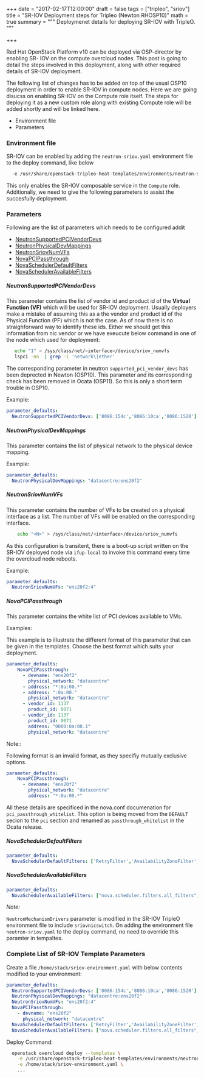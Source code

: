 +++
date = "2017-02-17T12:00:00"
draft = false
tags = ["tripleo", "sriov"]
title = "SR-IOV Deployment steps for Tripleo (Newton RHOSP10)"
math = true
summary = """
Deploymenet details for deploying SR-IOV with TripleO.
"""

+++

Red Hat OpenStack Platform v10 can be deployed via OSP-director by enabling
SR- IOV on the compute overcloud nodes. This post is going to detail the steps
involved in this deployment, along with other required details of SR-IOV
deployment.

The following list of changes has to be added on top of the usual OSP10
deployment in order to enable SR-IOV in compute nodes. Here we are going
disucss on enabling SR-IOV on the Compute role itself. The steps for deploying
it as a new custom role along with existing Compute role will be added shortly
and will be linked here.

 * Environment file
 * Parameters

### Environment file
SR-IOV can be enabled by adding the ``neutron-sriov.yaml`` environment file to
the deploy command, like below

``` bash
  -e /usr/share/openstack-tripleo-heat-templates/environments/neutron-sriov.yaml
```
This only enables the SR-IOV composable service in the ``Compute`` role.
Additionally, we need to give the following parameters to assist the
succesfully deployment.

### Parameters

Following are the list of parameters which needs to be configured addit

* [NeutronSupportedPCIVendorDevs](#NeutronSupportedPCIVendorDevs)
* [NeutronPhysicalDevMappings](#NeutronPhysicalDevMappings)
* [NeutronSriovNumVFs](#NeutronSriovNumVFs)
* [NovaPCIPassthrough](#NovaPCIPassthrough)
* [NovaSchedulerDefaultFilters](#novaschedulerdefaultfilters)
* [NovaSchedulerAvailableFilters](#NovaSchedulerAvailableFilters)


##### NeutronSupportedPCIVendorDevs

This parameter contains the list of vendor id and product id of the **Virtual
Function (VF)** which will be used for SR-IOV deployment. Usually deployers
make a mistake of assuming this as a the vendor and product id of the Physical
Function (PF) which is not the case. As of now there is no straighforward way
to identify these ids. Either we should get this information from nic vendor
or we have exeucute below command in one of the node which used for
deployment:

``` bash
   echo "1" > /sys/class/net/<interface>/device/sriov_numvfs
   lspci -nn  | grep -i 'network\|ether'
```

The corresponding parameter in neutron ``supported_pci_vendor_devs`` has been
deprected in Newton (OSP10). This parameter and its corresponding check has
been removed in Ocata (OSP11). So this is only a short term trouble in OSP10.

Example:
``` yaml
parameter_defaults:
  NeutronSupportedPCIVendorDevs: ['8086:154c','8086:10ca','8086:1520']
```

##### NeutronPhysicalDevMappings

This parameter contains the list of physical network to the physical device
mapping.

Example:
``` yaml
parameter_defaults:
  NeutronPhysicalDevMappings: "datacentre:ens20f2"
```

##### NeutronSriovNumVFs

This parameter contains the number of VFs to be created on a physical
interface as a list. The number of VFs will be enabled on the corresponding
interface.

```bash
    echo "<N>" > /sys/class/net/<interface>/device/sriov_numvfs
```

As this configuration is transitent, there is a boot-up script written on the
SR-IOV deployed node via ``ifup-local`` to invoke this command every time the
overcloud node reboots.

Example:
``` yaml
parameter_defaults:
  NeutronSriovNumVFs: "ens20f2:4"
```
##### NovaPCIPassthrough
This parameter contains the white list of PCI devices available to VMs.

Examples:

This example is to illustrate the different format of this parameter that can
be given in the templates. Choose the best format which suits your deployment.

``` yaml
parameter_defaults:
    NovaPCIPassthrough:
      - devname: "ens20f2"
        physical_network: "datacentre"
      - address: "*:0a:00.*"
      - address: ":0a:00."
        physical_network: "datacentre"
      - vendor_id: 1137
        product_id: 0071
      - vendor_id: 1137
        product_id: 0071
        address: "0000:0a:00.1"
        physical_network: "datacentre"
```
Note::

  Following format is an invalid format, as they specifiy mutually
  exclusive options.
``` yaml
parameter_defaults:
    NovaPCIPassthrough:
      - devname: "ens20f2"
        physical_network: "datacentre"
        address: "*:0a:00.*"
```
All these details are specificed in the nova.conf documenation for
``pci_passthrough_whitelist``. This option is being moved from the ``DEFAULT``
secion to the ``pci`` section and renamed as ``passthrough_whitelist`` in the
Ocata release.

##### NovaSchedulerDefaultFilters

``` yaml
parameter_defaults:
  NovaSchedulerDefaultFilters: ['RetryFilter','AvailabilityZoneFilter','RamFilter','ComputeFilter','ComputeCapabilitiesFilter','ImagePropertiesFilter','ServerGroupAntiAffinityFilter','ServerGroupAffinityFilter','PciPassthroughFilter']
```

##### NovaSchedulerAvailableFilters

``` yaml
parameter_defaults:
  NovaSchedulerAvailableFilters: ["nova.scheduler.filters.all_filters","nova.scheduler.filters.pci_passthrough_filter.PciPassthroughFilter"]
```

_Note:_

``NeutronMechanismDrivers`` parameter is modified in the SR-IOV TripleO
environment file to include ``sriovnicswitch``. On adding the environment file
``neutron-sriov.yaml`` to the deploy command, no need to override this
paramter in tempaltes.

### Complete List of SR-IOV Template Parameters

Create a file ``/home/stack/sriov-environment.yaml`` with below contents
modified to your environment:
``` yaml
parameter_defaults:
  NeutronSupportedPCIVendorDevs: ['8086:154c','8086:10ca','8086:1520']
  NeutronPhysicalDevMappings: "datacentre:ens20f2"
  NeutronSriovNumVFs: "ens20f2:4"
  NovaPCIPassthrough:
    - devname: "ens20f2"
      physical_network: "datacentre"
  NovaSchedulerDefaultFilters: ['RetryFilter','AvailabilityZoneFilter','RamFilter','ComputeFilter','ComputeCapabilitiesFilter','ImagePropertiesFilter','ServerGroupAntiAffinityFilter','ServerGroupAffinityFilter','PciPassthroughFilter']
  NovaSchedulerAvailableFilters: ["nova.scheduler.filters.all_filters","nova.scheduler.filters.pci_passthrough_filter.PciPassthroughFilter"]
```

Deploy Command:
``` bash
  openstack overcloud deploy --templates \
    -e /usr/share/openstack-tripleo-heat-templates/environments/neutron-sriov.yaml \
    -e /home/stack/sriov-environment.yaml \
    ...
```